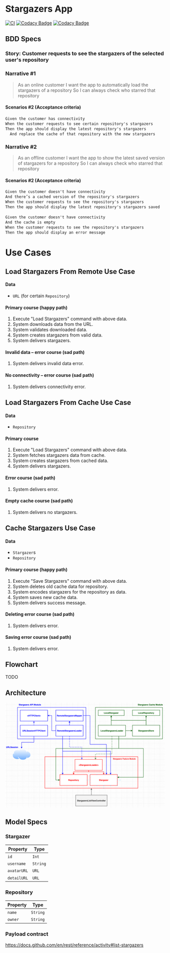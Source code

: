# Stargazers App

[![CI](https://github.com/RRReDz/Stargazers/actions/workflows/CI.yml/badge.svg)](https://github.com/RRReDz/Stargazers/actions/workflows/CI.yml)
[![Codacy Badge](https://app.codacy.com/project/badge/Grade/bfd9a9f8e5d84d728266f2fe4ac42ea6)](https://www.codacy.com/gh/RRReDz/Stargazers/dashboard?utm_source=github.com&amp;utm_medium=referral&amp;utm_content=RRReDz/Stargazers&amp;utm_campaign=Badge_Grade)
[![Codacy Badge](https://app.codacy.com/project/badge/Coverage/bfd9a9f8e5d84d728266f2fe4ac42ea6)](https://www.codacy.com/gh/RRReDz/Stargazers/dashboard?utm_source=github.com&utm_medium=referral&utm_content=RRReDz/Stargazers&utm_campaign=Badge_Coverage)

## BDD Specs

### Story: Customer requests to see the stargazers of the selected user's repository

### Narrative #1

> As an online customer
> I want the app to automatically load the stargazers of a repository
> So I can always check who starred that repository

#### Scenarios #2 (Acceptance criteria)

```English
Given the customer has connectivity
When the customer requests to see certain repository's stargazers
Then the app should display the latest repository's stargazers
  And replace the cache of that repository with the new stargazers
```

### Narrative #2

> As an offline customer
> I want the app to show the latest saved version of stargazers for a repository
> So I can always check who starred that repository

#### Scenarios #2 (Acceptance criteria)

```English
Given the customer doesn't have connectivity
And there’s a cached version of the repository's stargazers
When the customer requests to see the repository's stargazers
Then the app should display the latest repository's stargazers saved

Given the customer doesn't have connectivity
And the cache is empty
When the customer requests to see the repository's stargazers
Then the app should display an error message
```

# Use Cases

## Load Stargazers From Remote Use Case

#### Data
  - `URL` (for certain `Repository`)

#### Primary course (happy path)
  1. Execute "Load Stargazers" command with above data.
  2. System downloads data from the URL.
  3. System validates downloaded data.
  4. System creates stargazers from valid data.
  5. System delivers stargazers.

#### Invalid data – error course (sad path)
  1. System delivers invalid data error.

#### No connectivity – error course (sad path)
  1. System delivers connectivity error.

## Load Stargazers From Cache Use Case

#### Data
  - `Repository`

#### Primary course
  1. Execute "Load Stargazers" command with above data.
  2. System fetches stargazers data from cache.
  3. System creates stargazers from cached data.
  4. System delivers stargazers.

#### Error course (sad path)
  1. System delivers error.

#### Empty cache course (sad path)
  1. System delivers no stargazers.

## Cache Stargazers Use Case

#### Data
  - `Stargazer`s
  - `Repository`

#### Primary course (happy path)
  1. Execute "Save Stargazers" command with above data.
  2. System deletes old cache data for repository.
  3. System encodes stargazers for the repository as data.
  4. System saves new cache data.
  5. System delivers success message.

#### Deleting error course (sad path)
  1. System delivers error.

#### Saving error course (sad path)
  1. System delivers error.

## Flowchart

TODO

## Architecture

![Architecture image](./Documents/ark/image.png)

## Model Specs

### Stargazer

| Property      | Type                |
|---------------|---------------------|
| `id`          | `Int`               |
| `username`    | `String`            |
| `avatarURL`   | `URL`               |
| `detailURL`   | `URL`               |

### Repository

| Property      | Type                |
|---------------|---------------------|
| `name`        | `String`            |
| `owner`       | `String`            |

### Payload contract

https://docs.github.com/en/rest/reference/activity#list-stargazers
